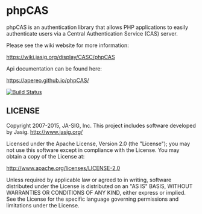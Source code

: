 phpCAS
=======

phpCAS is an authentication library that allows PHP applications to easily authenticate
users via a Central Authentication Service (CAS) server.

Please see the wiki website for more information:

https://wiki.jasig.org/display/CASC/phpCAS

Api documentation can be found here:

https://apereo.github.io/phpCAS/


[![Build Status](https://travis-ci.org/apereo/phpCAS.png)](https://travis-ci.org/apereo/phpCAS)


LICENSE
-------

Copyright 2007-2015, JA-SIG, Inc.
This project includes software developed by Jasig.
http://www.jasig.org/

Licensed under the Apache License, Version 2.0 (the "License");
you may not use this software except in compliance with the License.
You may obtain a copy of the License at:

http://www.apache.org/licenses/LICENSE-2.0

Unless required by applicable law or agreed to in writing, software
distributed under the License is distributed on an "AS IS" BASIS,
WITHOUT WARRANTIES OR CONDITIONS OF ANY KIND, either express or implied.
See the License for the specific language governing permissions and
limitations under the License.
